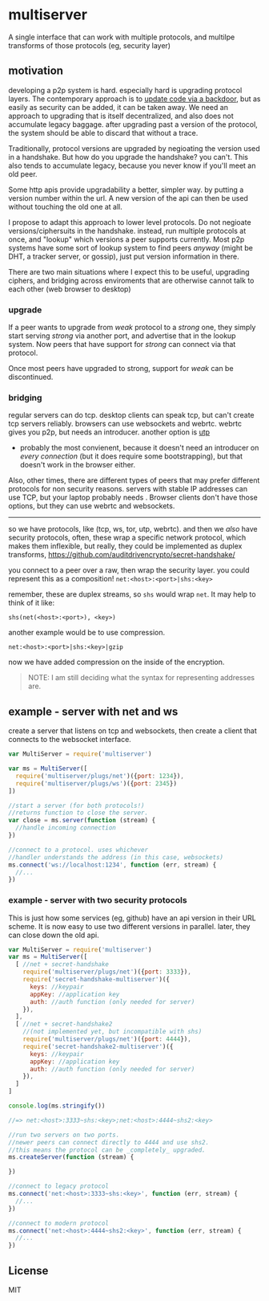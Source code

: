 # multiserver

A single interface that can work with multiple protocols,
and multilpe transforms of those protocols (eg, security layer)

## motivation

developing a p2p system is hard. especially hard is upgrading protocol layers.
The contemporary approach is to [update code via a backdoor](https://whispersystems.org/blog/the-ecosystem-is-moving/),
but as easily as security can be added, it can be taken away. We need an approach
to upgrading that is itself decentralized, and also does not accumulate legacy baggage.
after upgrading past a version of the protocol, the system should be able to discard that
without a trace.

Traditionally, protocol versions are upgraded by negioating the version used in a handshake.
But how do you upgrade the handshake? you can't. This also tends to accumulate legacy, because
you never know if you'll meet an old peer.

Some http apis provide upgradability a better, simpler way.
by putting a version number within the url. A new version of
the api can then be used without touching the old one at all.

I propose to adapt this approach to lower level protocols.
Do not negioate versions/ciphersuits in the handshake.
instead, run multiple protocols at once, and "lookup" which
versions a peer supports currently. Most p2p systems have
some sort of lookup system to find peers _anyway_
(might be DHT, a tracker server, or gossip),
just put version information in there.

There are two main situations where I expect this to be useful,
upgrading ciphers, and bridging across enviroments that are
otherwise cannot talk to each other (web browser to desktop)

### upgrade

If a peer wants to upgrade from *weak* protocol
to a *strong* one, they simply start serving *strong* via another port,
and advertise that in the lookup system.
Now peers that have support for *strong* can connect via that protocol.

Once most peers have upgraded to strong, support for *weak* can be discontinued.

### bridging

regular servers can do tcp. desktop clients can speak tcp,
but can't create tcp servers reliably. browsers can
use websockets and webrtc. webrtc gives you p2p, but
needs an introducer. another option is [utp](https://github.com/mafintosh/utp-native)
- probably the most convienent, because it doesn't need an introducer
on _every connection_ (but it does require some bootstrapping),
but that doesn't work in the browser either.

Also, other times, there are different types of peers that may prefer different protocols
for non security reasons. servers with stable IP addresses can use TCP, but your laptop
probably needs . Browser clients don't
have those options, but they can use webrtc and websockets.

---

so we have protocols, like (tcp, ws, tor, utp, webrtc).
and then we _also_ have security protocols, often,
these wrap a specific network protocol, which makes them inflexible,
but really, they could be implemented as duplex transforms,
https://github.com/auditdrivencrypto/secret-handshake/

you connect to a peer over a raw, then wrap the security layer.
you could represent this as a composition!
`net:<host>:<port>|shs:<key>`

remember, these are duplex streams, so `shs` would wrap `net`.
It may help to think of it like:

`shs(net(<host>:<port>), <key>)`

another example would be to use compression.

`net:<host>:<port>|shs:<key>|gzip`

now we have added compression on the inside of the encryption.

> NOTE: I am still deciding what the syntax for representing addresses are.

## example - server with net and ws

create a server that listens on tcp and websockets,
then create a client that connects to the websocket interface.

``` js
var MultiServer = require('multiserver')

var ms = MultiServer([
  require('multiserver/plugs/net')({port: 1234}),
  require('multiserver/plugs/ws')({port: 2345})
])

//start a server (for both protocols!)
//returns function to close the server.
var close = ms.server(function (stream) {
  //handle incoming connection
})

//connect to a protocol. uses whichever
//handler understands the address (in this case, websockets)
ms.connect('ws://localhost:1234', function (err, stream) {
  //...
})
```

### example - server with two security protocols

This is just how some services (eg, github) have an api version
in their URL scheme. It is now easy to use two different
versions in parallel. later, they can close down the old api.
``` js
var MultiServer = require('multiserver')
var ms = MultiServer([
  [ //net + secret-handshake
    require('multiserver/plugs/net')({port: 3333}),
    require('secret-handshake-multiserver')({
      keys: //keypair
      appKey: //application key
      auth: //auth function (only needed for server)
    }),
  ],
  [ //net + secret-handshake2
    //(not implemented yet, but incompatible with shs)
    require('multiserver/plugs/net')({port: 4444}),
    require('secret-handshake2-multiserver')({
      keys: //keypair
      appKey: //application key
      auth: //auth function (only needed for server)
    }),
  ]
]

console.log(ms.stringify())

//=> net:<host>:3333~shs:<key>;net:<host>:4444~shs2:<key>

//run two servers on two ports.
//newer peers can connect directly to 4444 and use shs2.
//this means the protocol can be _completely_ upgraded.
ms.createServer(function (stream) {

})

//connect to legacy protocol
ms.connect('net:<host>:3333~shs:<key>', function (err, stream) {
  //...
})

//connect to modern protocol
ms.connect('net:<host>:4444~shs2:<key>', function (err, stream) {
  //...
})

```

## License

MIT








